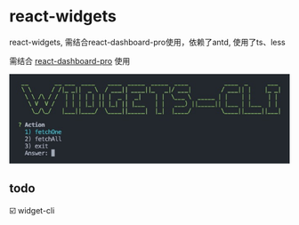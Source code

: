 # react-widgets
react-widgets, 需结合react-dashboard-pro使用，依赖了antd, 使用了ts、less

需结合 [react-dashboard-pro](https://github.com/yuanguandong/react-dashboard-pro) 使用

![image](https://github.com/yuanguandong/react-widgets/blob/master/snapshot.jpg?raw=true)

## todo
☑️ widget-cli
